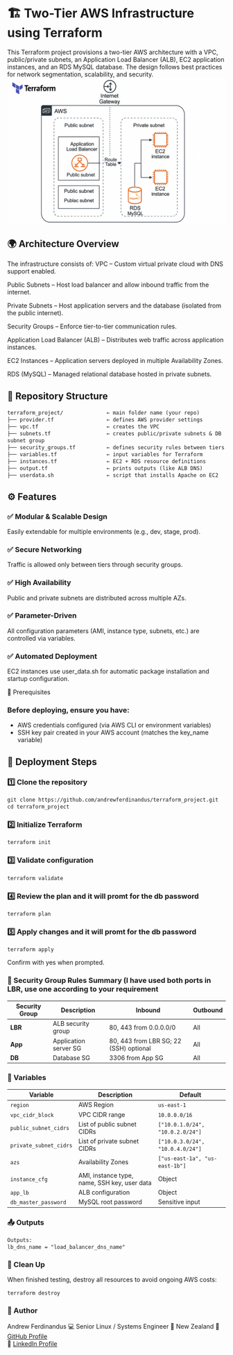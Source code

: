 # 🏗️ Two-Tier AWS Infrastructure using Terraform

This Terraform project provisions a two-tier AWS architecture with a VPC, public/private subnets, an Application Load Balancer (ALB), EC2 application instances, and an RDS MySQL database.
The design follows best practices for network segmentation, scalability, and security.
![AWS Two-Tier Terraform Architecture](aws-two-tier-architecture.png)

## 🌍 Architecture Overview

The infrastructure consists of:
VPC – Custom virtual private cloud with DNS support enabled.

Public Subnets – Host load balancer and allow inbound traffic from the internet.

Private Subnets – Host application servers and the database (isolated from the public internet).

Security Groups – Enforce tier-to-tier communication rules.

Application Load Balancer (ALB) – Distributes web traffic across application instances.

EC2 Instances – Application servers deployed in multiple Availability Zones.

RDS (MySQL) – Managed relational database hosted in private subnets.

## 📂 Repository Structure
```text
terraform_project/              ← main folder name (your repo)
├── provider.tf                 ← defines AWS provider settings
├── vpc.tf                      ← creates the VPC
├── subnets.tf                  ← creates public/private subnets & DB subnet group
├── security_groups.tf          ← defines security rules between tiers
├── variables.tf                ← input variables for Terraform
├── instances.tf                ← EC2 + RDS resource definitions
├── output.tf                   ← prints outputs (like ALB DNS)
├── userdata.sh                 ← script that installs Apache on EC2

```

## ⚙️ Features

### ✅ Modular & Scalable Design
Easily extendable for multiple environments (e.g., dev, stage, prod).

### ✅ Secure Networking
Traffic is allowed only between tiers through security groups.

### ✅ High Availability
Public and private subnets are distributed across multiple AZs.

### ✅ Parameter-Driven
All configuration parameters (AMI, instance type, subnets, etc.) are controlled via variables.

### ✅ Automated Deployment
EC2 instances use user_data.sh for automatic package installation and startup configuration.

🔧 Prerequisites

### Before deploying, ensure you have:

- AWS credentials configured (via AWS CLI or environment variables)
- SSH key pair created in your AWS account (matches the key_name variable)

## 🚀 Deployment Steps
### 1️⃣ Clone the repository
```text
git clone https://github.com/andrewferdinandus/terraform_project.git
cd terraform_project
```

### 2️⃣ Initialize Terraform
```text
terraform init
```

### 3️⃣ Validate configuration
```test
terraform validate
```

### 4️⃣ Review the plan and it will promt for the db password
```text
terraform plan
```

### 5️⃣ Apply changes and it will promt for the db password
```text
terraform apply
```

Confirm with yes when prompted.

### 🔐 Security Group Rules Summary (I have used both ports in LBR, use one according to your requirement
| Security Group | Description           | Inbound                                | Outbound |
| -------------- | --------------------- | -------------------------------------- | -------- |
| **LBR**        | ALB security group    | 80, 443 from 0.0.0.0/0                 | All      |
| **App**        | Application server SG | 80, 443 from LBR SG; 22 (SSH) optional | All      |
| **DB**         | Database SG           | 3306 from App SG                       | All      |


### 🧩 Variables
| Variable               | Description                                  | Default                          |
| ---------------------- | -------------------------------------------- | -------------------------------- |
| `region`               | AWS Region                                   | `us-east-1`                      |
| `vpc_cidr_block`       | VPC CIDR range                               | `10.0.0.0/16`                    |
| `public_subnet_cidrs`  | List of public subnet CIDRs                  | `["10.0.1.0/24", "10.0.2.0/24"]` |
| `private_subnet_cidrs` | List of private subnet CIDRs                 | `["10.0.3.0/24", "10.0.4.0/24"]` |
| `azs`                  | Availability Zones                           | `["us-east-1a", "us-east-1b"]`   |
| `instance_cfg`         | AMI, instance type, name, SSH key, user data | Object                           |
| `app_lb`               | ALB configuration                            | Object                           |
| `db_master_password`   | MySQL root password                          | Sensitive input                  |


### 📤 Outputs
```text
Outputs:
lb_dns_name = "load_balancer_dns_name"
```

### 🧹 Clean Up
When finished testing, destroy all resources to avoid ongoing AWS costs:
```text
terraform destroy
```

### 👤 Author
Andrew Ferdinandus
💻 Senior Linux / Systems Engineer
📍 New Zealand
🔗 [GitHub Profile](https://github.com/andrewferdinandus)  
🔗 [LinkedIn Profile](https://www.linkedin.com/in/andrew-ferdinandus/)
